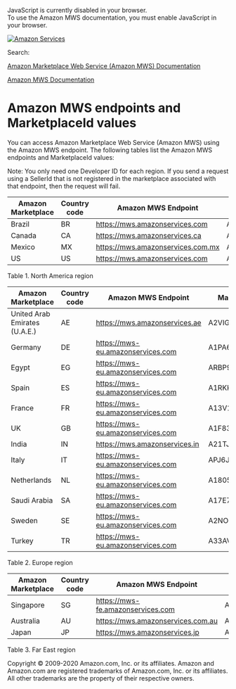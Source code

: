 <div id="MWSDX_noscript">

JavaScript is currently disabled in your browser.  
To use the Amazon MWS documentation, you must enable JavaScript in your
browser.

</div>

<div id="MWSDX_divtop">

[![Amazon
Services](https://images-na.ssl-images-amazon.com/images/G/08/mwsportal/fr_FR/amazonservices.gif "Amazon Services")](http://services.amazon.fr)

<div id="MWSDX_search">

<span id="MWSDX_searchlbl">Search:</span>

</div>

  
<span id="MWSDX_titlebar">[Amazon Marketplace Web Service (Amazon MWS)
Documentation](https://developer.amazonservices.fr/gp/mws/docs.html)</span>

</div>

<div id="MWSDX_divbottom">

<div id="MWSDX_divleft">

<div id="MWSDX_toc">

</div>

</div>

<div id="MWSDX_divright">

<div id="MWSDX_content">

<span id="MWSDX_breadcrumbs">[Amazon MWS
Documentation](https://developer.amazonservices.fr/gp/mws/docs.html)</span>

<div id="DG_Endpoints" class="nested0">

<span class="ph">Amazon MWS</span> endpoints and MarketplaceId values
=====================================================================

<div class="body">

<div class="section">

You can access <span class="ph">Amazon Marketplace Web Service (Amazon
MWS)</span> using the <span class="ph">Amazon MWS</span> endpoint. The
following tables list the <span class="ph">Amazon MWS</span> endpoints
and <span class="keyword parmname">MarketplaceId</span> values:

<div class="note note">

<span class="notetitle">Note:</span> You only need one Developer ID for
each region. If you send a request using a <span
class="keyword parmname">SellerId</span> that is not registered in the
marketplace associated with that endpoint, then the request will fail.

</div>

<div class="tablenoborder">

| Amazon Marketplace | Country code | <span class="ph">Amazon MWS</span> Endpoint                                             | MarketplaceId                                                        |
|--------------------|--------------|-----------------------------------------------------------------------------------------|----------------------------------------------------------------------|
| Brazil             | BR           | <span id="DG_Endpoints__d2028e1165" class="ph">https://mws.amazonservices.com</span>    | <span id="DG_Endpoints__d2028e1169" class="ph">A2Q3Y263D00KWC</span> |
| Canada             | CA           | <span id="DG_Endpoints__d2028e1182" class="ph">https://mws.amazonservices.ca</span>     | <span id="DG_Endpoints__d2028e1186" class="ph">A2EUQ1WTGCTBG2</span> |
| Mexico             | MX           | <span id="DG_Endpoints__d2028e1199" class="ph">https://mws.amazonservices.com.mx</span> | <span id="DG_Endpoints__d2028e1203" class="ph">A1AM78C64UM0Y8</span> |
| US                 | US           | <span id="DG_Endpoints__d2028e1216" class="ph">https://mws.amazonservices.com</span>    | <span id="DG_Endpoints__d2028e1220" class="ph">ATVPDKIKX0DER</span>  |

<span class="tablecap">Table 1. North America region</span>

</div>

<div class="tablenoborder">

| Amazon Marketplace            | Country code | <span class="ph">Amazon MWS</span> Endpoint                                             | MarketplaceId                                                        |
|-------------------------------|--------------|-----------------------------------------------------------------------------------------|----------------------------------------------------------------------|
| United Arab Emirates (U.A.E.) | AE           | <span id="DG_Endpoints__d2028e1273" class="ph">https://mws.amazonservices.ae</span>     | <span id="DG_Endpoints__d2028e1277" class="ph">A2VIGQ35RCS4UG</span> |
| Germany                       | DE           | <span id="DG_Endpoints__d2028e1290" class="ph">https://mws-eu.amazonservices.com</span> | <span id="DG_Endpoints__d2028e1294" class="ph">A1PA6795UKMFR9</span> |
| Egypt                         | EG           | <span id="DG_Endpoints__d2028e1307" class="ph">https://mws-eu.amazonservices.com</span> | <span id="DG_Endpoints__d2028e1311" class="ph">ARBP9OOSHTCHU</span>  |
| Spain                         | ES           | <span id="DG_Endpoints__d2028e1324" class="ph">https://mws-eu.amazonservices.com</span> | <span id="DG_Endpoints__d2028e1328" class="ph">A1RKKUPIHCS9HS</span> |
| France                        | FR           | <span id="DG_Endpoints__d2028e1341" class="ph">https://mws-eu.amazonservices.com</span> | <span id="DG_Endpoints__d2028e1345" class="ph">A13V1IB3VIYZZH</span> |
| UK                            | GB           | <span id="DG_Endpoints__d2028e1359" class="ph">https://mws-eu.amazonservices.com</span> | <span id="DG_Endpoints__d2028e1363" class="ph">A1F83G8C2ARO7P</span> |
| India                         | IN           | <span id="DG_Endpoints__d2028e1376" class="ph">https://mws.amazonservices.in</span>     | <span id="DG_Endpoints__d2028e1380" class="ph">A21TJRUUN4KGV</span>  |
| Italy                         | IT           | <span id="DG_Endpoints__d2028e1393" class="ph">https://mws-eu.amazonservices.com</span> | <span id="DG_Endpoints__d2028e1397" class="ph">APJ6JRA9NG5V4</span>  |
| Netherlands                   | NL           | <span id="DG_Endpoints__d2028e1410" class="ph">https://mws-eu.amazonservices.com</span> | <span id="DG_Endpoints__d2028e1414" class="ph">A1805IZSGTT6HS</span> |
| Saudi Arabia                  | SA           | <span id="DG_Endpoints__d2028e1429" class="ph">https://mws-eu.amazonservices.com</span> | <span id="DG_Endpoints__d2028e1433" class="ph">A17E79C6D8DWNP</span> |
| Sweden                        | SE           | https://mws-eu.amazonservices.com                                                       | A2NODRKZP88ZB9                                                       |
| Turkey                        | TR           | <span id="DG_Endpoints__d2028e1462" class="ph">https://mws-eu.amazonservices.com</span> | <span id="DG_Endpoints__d2028e1466" class="ph">A33AVAJ2PDY3EV</span> |

<span class="tablecap">Table 2. Europe region</span>

</div>

<div class="tablenoborder">

| Amazon Marketplace | Country code | <span class="ph">Amazon MWS</span> Endpoint                                             | MarketplaceId                                                        |
|--------------------|--------------|-----------------------------------------------------------------------------------------|----------------------------------------------------------------------|
| Singapore          | SG           | <span id="DG_Endpoints__d2028e1519" class="ph">https://mws-fe.amazonservices.com</span> | <span id="DG_Endpoints__d2028e1523" class="ph">A19VAU5U5O7RUS</span> |
| Australia          | AU           | <span id="DG_Endpoints__d2028e1536" class="ph">https://mws.amazonservices.com.au</span> | <span id="DG_Endpoints__d2028e1540" class="ph">A39IBJ37TRP1C6</span> |
| Japan              | JP           | <span id="DG_Endpoints__d2028e1553" class="ph">https://mws.amazonservices.jp</span>     | <span id="DG_Endpoints__d2028e1557" class="ph">A1VC38T7YXB528</span> |

<span class="tablecap">Table 3. Far East region</span>

</div>

</div>

</div>

</div>

<div id="MWSDX_footer">

Copyright © 2009-2020 Amazon.com, Inc. or its affiliates. Amazon and
Amazon.com are registered trademarks of Amazon.com, Inc. or its
affiliates. All other trademarks are the property of their respective
owners.

</div>

</div>

</div>

<div style="clear: both;">

</div>

</div>
